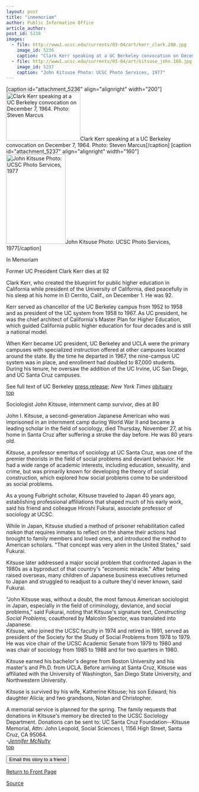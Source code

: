 ```yaml
---
layout: post
title: "inmemoriam"
author: Public Information Office
article_author: 
post_id: 5238
images:
  - file: http://www1.ucsc.edu/currents/03-04/art/kerr_clark.200.jpg
    image_id: 5236
    caption: "Clark Kerr speaking at a UC Berkeley convocation on December 7, 1964. Photo: Steven Marcus"
  - file: http://www1.ucsc.edu/currents/03-04/art/kitsuse_john.160.jpg
    image_id: 5237
    caption: "John Kitsuse Photo: UCSC Photo Services, 1977"
---
```


[caption id="attachment_5236" align="alignright" width="200"]<a href="http://dev-ucsc-news.pantheonsite.io/wp-content/uploads/2003/12/kerr_clark.200.jpg"><img class="size-full wp-image-5236" src="http://dev-ucsc-news.pantheonsite.io/wp-content/uploads/2003/12/kerr_clark.200.jpg" alt="Clark Kerr speaking at a UC Berkeley convocation on December 7, 1964. Photo: Steven Marcus" width="200" height="131" /></a>Clark Kerr speaking at a UC Berkeley convocation on December 7, 1964. Photo: Steven Marcus[/caption]
[caption id="attachment_5237" align="alignright" width="160"]<a href="http://dev-ucsc-news.pantheonsite.io/wp-content/uploads/2003/12/kitsuse_john.160.jpg"><img class="size-full wp-image-5237" src="http://dev-ucsc-news.pantheonsite.io/wp-content/uploads/2003/12/kitsuse_john.160.jpg" alt="John Kitsuse Photo: UCSC Photo Services, 1977" width="160" height="241" /></a>John Kitsuse Photo: UCSC Photo Services, 1977[/caption]
<p class="pagehead">
  In Memoriam
</p>
<p class="sectionhead">
  <a name="kerr" id="kerr"></a>Former UC President Clark Kerr dies at 92
</p>
<p>
  Clark Kerr, who created the blueprint for public higher education in California while president of the University of California, died peacefully in his sleep at his home in El Cerrito, Calif., on December 1. He was 92.
</p>
<p>
  Kerr served as chancellor of the UC Berkeley campus from 1952 to 1958 and as president of the UC system from 1958 to 1967. As UC president, he was the chief architect of California's Master Plan for Higher Education, which guided California public higher education for four decades and is still a national model.
</p>
<p>
  When Kerr became UC president, UC Berkeley and UCLA were the primary campuses with specialized instruction offered at other campuses located around the state. By the time he departed in 1967, the nine-campus UC system was in place, and enrollment had doubled to 87,000 students. During his tenure, he oversaw the addition of the UC Irvine, UC San Diego, and UC Santa Cruz campuses.<br>
</p>
<p>
  See full text of UC Berkeley <a href="http://www.berkeley.edu/news/media/releases/2003/12/02_kerr.shtml">press release;</a> <i>New York Times</i> <a href="http://www.nytimes.com/2003/12/02/national/02KERR.html?ex=1071381643&amp;ei=1&amp;en=d67be89d6a05e964">obituary</a><br>
  <a href="#kerr">top</a><br>
</p>
<p class="sectionhead">
  <a name="kitsuse" id="kitsuse"></a>Sociologist John Kitsuse, internment camp survivor, dies at 80
</p>
<p>
  John I. Kitsuse, a second-generation Japanese American who was imprisoned in an internment camp during World War II and became a leading scholar in the field of sociology, died Thursday, November 27, at his home in Santa Cruz after suffering a stroke the day before. He was 80 years old.<br>
</p>
<p>
  Kitsuse, a professor emeritus of sociology at UC Santa Cruz, was one of the premier theorists in the field of social problems and deviant behavior. He had a wide range of academic interests, including education, sexuality, and crime, but was primarily known for developing the theory of social construction, which explored how social problems come to be understood as social problems.<br>
</p>
<p>
  As a young Fulbright scholar, Kitsuse traveled to Japan 40 years ago, establishing professional affiliations that shaped much of his early work, said his friend and colleague Hiroshi Fukurai, associate professor of sociology at UCSC.<br>
</p>
<p>
  While in Japan, Kitsuse studied a method of prisoner rehabilitation called <i>naikan</i> that requires inmates to reflect on the shame their actions had brought to family members and loved ones, and introduced the method to American scholars. "That concept was very alien in the United States," said Fukurai.<br>
</p>
<p>
  Kitsuse later addressed a major social problem that confronted Japan in the 1980s as a byproduct of that country's "economic miracle." After being raised overseas, many children of Japanese business executives returned to Japan and struggled to readjust to a culture they'd never known, said Fukurai.<br>
</p>
<p>
  "John Kitsuse was, without a doubt, the most famous American sociologist in Japan, especially in the field of criminology, deviance, and social problems," said Fukurai, noting that Kitsuse's signature text, <i>Constructing Social Problems,</i> coauthored by Malcolm Spector, was translated into Japanese.<br>
  Kitsuse, who joined the UCSC faculty in 1974 and retired in 1991, served as president of the Society for the Study of Social Problems from 1978 to 1979. He was vice chair of the UCSC Academic Senate from 1979 to 1980 and was chair of sociology from 1985 to 1988 and for two quarters in 1980.<br>
</p>
<p>
  Kitsuse earned his bachelor's degree from Boston University and his master's and Ph.D. from UCLA. Before arriving at Santa Cruz, Kitsuse was affiliated with the University of Washington, San Diego State University, and Northwestern University.<br>
</p>
<p>
  Kitsuse is survived by his wife, Katherine Kitsuse; his son Edward; his daughter Alicia; and two grandsons, Nolan and Christopher.<br>
</p>
<p>
  A memorial service is planned for the spring. The family requests that donations in Kitsuse's memory be directed to the UCSC Sociology Department. Donations can be sent to: UC Santa Cruz Foundation--Kitsuse Memorial, Attn: John Leopold, Social Sciences I, 1156 High Street, Santa Cruz, CA 95064.<br>
  <i>-<a href="mailto:jmcnulty@ucsc.edu">Jennifer McNulty</a></i><br>
  <a href="#kerr">top</a>
</p>
<p>
  <input name="SUBMIT" type="submit" value="Email this story to a friend">
</p>
<p>
  <a href="http://currents.ucsc.edu/">Return to Front Page</a>
</p>
<p><a href="http://www1.ucsc.edu/currents/03-04/12-08/inmemoriam.html" title="Permalink to inmemoriam">Source</a></p>
